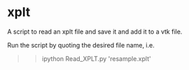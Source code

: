 # xplt
A script to read an xplt file and save it and add it to a vtk file.

Run the script by quoting the desired file name, i.e.
>> ipython Read_XPLT.py 'resample.xplt'
